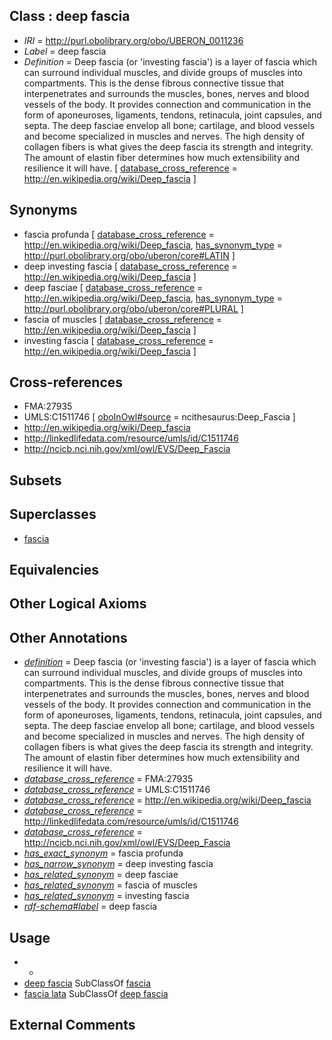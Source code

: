 
## Class : deep fascia

 * *IRI* = http://purl.obolibrary.org/obo/UBERON_0011236
 * *Label* = deep fascia
 * *Definition* = Deep fascia (or 'investing fascia') is a layer of fascia which can surround individual muscles, and divide groups of muscles into compartments. This is the dense fibrous connective tissue that interpenetrates and surrounds the muscles, bones, nerves and blood vessels of the body. It provides connection and communication in the form of aponeuroses, ligaments, tendons, retinacula, joint capsules, and septa. The deep fasciae envelop all bone; cartilage, and blood vessels and become specialized in muscles and nerves. The high density of collagen fibers is what gives the deep fascia its strength and integrity. The amount of elastin fiber determines how much extensibility and resilience it will have. [ [database_cross_reference](../../ef/oboInOwl#hasDbXref.md) = http://en.wikipedia.org/wiki/Deep_fascia ]

## Synonyms

 * fascia profunda [ [database_cross_reference](../../ef/oboInOwl#hasDbXref.md) = http://en.wikipedia.org/wiki/Deep_fascia, [has_synonym_type](../../pe/oboInOwl#hasSynonymType.md) = http://purl.obolibrary.org/obo/uberon/core#LATIN ]
 * deep investing fascia [ [database_cross_reference](../../ef/oboInOwl#hasDbXref.md) = http://en.wikipedia.org/wiki/Deep_fascia ]
 * deep fasciae [ [database_cross_reference](../../ef/oboInOwl#hasDbXref.md) = http://en.wikipedia.org/wiki/Deep_fascia, [has_synonym_type](../../pe/oboInOwl#hasSynonymType.md) = http://purl.obolibrary.org/obo/uberon/core#PLURAL ]
 * fascia of muscles [ [database_cross_reference](../../ef/oboInOwl#hasDbXref.md) = http://en.wikipedia.org/wiki/Deep_fascia ]
 * investing fascia [ [database_cross_reference](../../ef/oboInOwl#hasDbXref.md) = http://en.wikipedia.org/wiki/Deep_fascia ]

## Cross-references

 * FMA:27935
 * UMLS:C1511746 [ [oboInOwl#source](../../ce/oboInOwl#source.md) = ncithesaurus:Deep_Fascia ]
 * http://en.wikipedia.org/wiki/Deep_fascia
 * http://linkedlifedata.com/resource/umls/id/C1511746
 * http://ncicb.nci.nih.gov/xml/owl/EVS/Deep_Fascia

## Subsets


## Superclasses

 * [fascia](../../UBERON/82/UBERON_0008982.md)

## Equivalencies


## Other Logical Axioms


## Other Annotations

 * *[definition](../../IAO/15/IAO_0000115.md)* = Deep fascia (or 'investing fascia') is a layer of fascia which can surround individual muscles, and divide groups of muscles into compartments. This is the dense fibrous connective tissue that interpenetrates and surrounds the muscles, bones, nerves and blood vessels of the body. It provides connection and communication in the form of aponeuroses, ligaments, tendons, retinacula, joint capsules, and septa. The deep fasciae envelop all bone; cartilage, and blood vessels and become specialized in muscles and nerves. The high density of collagen fibers is what gives the deep fascia its strength and integrity. The amount of elastin fiber determines how much extensibility and resilience it will have.
 * *[database_cross_reference](../../ef/oboInOwl#hasDbXref.md)* = FMA:27935
 * *[database_cross_reference](../../ef/oboInOwl#hasDbXref.md)* = UMLS:C1511746
 * *[database_cross_reference](../../ef/oboInOwl#hasDbXref.md)* = http://en.wikipedia.org/wiki/Deep_fascia
 * *[database_cross_reference](../../ef/oboInOwl#hasDbXref.md)* = http://linkedlifedata.com/resource/umls/id/C1511746
 * *[database_cross_reference](../../ef/oboInOwl#hasDbXref.md)* = http://ncicb.nci.nih.gov/xml/owl/EVS/Deep_Fascia
 * *[has_exact_synonym](../../ym/oboInOwl#hasExactSynonym.md)* = fascia profunda
 * *[has_narrow_synonym](../../ym/oboInOwl#hasNarrowSynonym.md)* = deep investing fascia
 * *[has_related_synonym](../../ym/oboInOwl#hasRelatedSynonym.md)* = deep fasciae
 * *[has_related_synonym](../../ym/oboInOwl#hasRelatedSynonym.md)* = fascia of muscles
 * *[has_related_synonym](../../ym/oboInOwl#hasRelatedSynonym.md)* = investing fascia
 * *[rdf-schema#label](../../el/rdf-schema#label.md)* = deep fascia

## Usage

 * -
 * [deep fascia](../../UBERON/36/UBERON_0011236.md) SubClassOf [fascia](../../UBERON/82/UBERON_0008982.md)
 * [fascia lata](../../UBERON/69/UBERON_0003669.md) SubClassOf [deep fascia](../../UBERON/36/UBERON_0011236.md)

## External Comments

